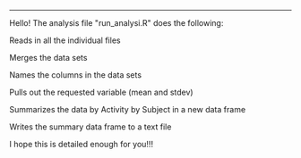 ---
Hello! The analysis file "run_analysi.R" does the following: 

Reads in all the individual files

Merges the data sets 

Names the columns in the data sets

Pulls out the requested variable (mean and stdev)

Summarizes the data by Activity by Subject in a new data frame

Writes the summary data frame to a text file

I hope this is detailed enough for you!!!